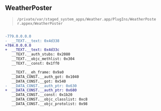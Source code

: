 ## WeatherPoster

> `/private/var/staged_system_apps/Weather.app/PlugIns/WeatherPoster.appex/WeatherPoster`

```diff

-779.0.0.0.0
-  __TEXT.__text: 0x4d338
+784.0.0.0.0
+  __TEXT.__text: 0x4d33c
   __TEXT.__auth_stubs: 0x2080
   __TEXT.__objc_methlist: 0x304
   __TEXT.__const: 0x1ff0

   __TEXT.__eh_frame: 0x9a0
   __DATA_CONST.__auth_got: 0x1040
   __DATA_CONST.__got: 0x540
-  __DATA_CONST.__auth_ptr: 0x630
+  __DATA_CONST.__auth_ptr: 0x680
   __DATA_CONST.__const: 0x1b20
   __DATA_CONST.__objc_classlist: 0xc8
   __DATA_CONST.__objc_protolist: 0x98

```
